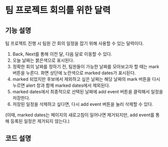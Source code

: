 # 팀 프로젝트 회의를 위한 달력

## 기능 설명
팀 프로젝트 진행 시 팀원 간 회의 일정을 잡기 위해 사용할 수 있는 달력이다. 


1) Back, Next를 통해 이전 달, 다음 달로 이동할 수 있다.  
2) 오늘 날짜는 붉은색으로 표시된다.  
3) 정확한 회의 날짜를 정하기 전, 팀원들이 가능한 날짜를 모아보고자 할 때는 mark 버튼을 누른다. 화면 상단에 노란색으로 marked dates가 표시된다.  
4) marked 되었지만 후보에서 제외하고 싶은 날짜는 해당 날짜의 mark 버튼을 다시 누르면 alert 창과 함께 marked dates에서 제외된다.  
5) marked dates에서 최종적으로 선택된 날짜에 add event 버튼을 클릭해서 일정을 저장한다.  
6) 저장된 일정을 삭제하고 싶다면, 다시 add event 버튼을 눌러 삭제할 수 있다.    

(이때, marked dates는 페이지의 새로고침이 일어나면 제거되지만, add event를 통해 등록된 일정은 제거되지 않는다.)   

## 코드 설명
